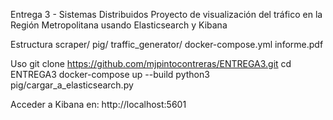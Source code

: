 Entrega 3 - Sistemas Distribuidos
Proyecto de visualización del tráfico en la Región Metropolitana usando Elasticsearch y Kibana

Estructura
scraper/
pig/
traffic_generator/
docker-compose.yml
informe.pdf

Uso
git clone https://github.com/mjpintocontreras/ENTREGA3.git
cd ENTREGA3
docker-compose up --build
python3 pig/cargar_a_elasticsearch.py

Acceder a Kibana en: http://localhost:5601
